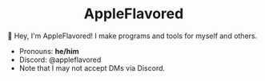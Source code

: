 <h1 align="center">AppleFlavored</h1>

:wave: Hey, I'm AppleFlavored! I make programs and tools for myself and others.
- Pronouns: **he/him**
- Discord: @appleflavored
- Note that I may not accept DMs via Discord.
